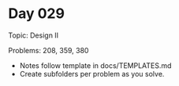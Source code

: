 # Day 029

Topic: Design II

Problems: 208, 359, 380

- Notes follow template in docs/TEMPLATES.md
- Create subfolders per problem as you solve.